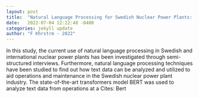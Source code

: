 ```yaml
---
layout: post
title:  "Natural Language Processing for Swedish Nuclear Power Plants: A study of the challenges of applying Natural language processing in Operations and Maintenance "
date:   2022-07-04 12:22:48 -0400
categories: jekyll update
author: "F Khrstrm - 2022"
---
```

In this study, the current use of natural language processing in Swedish and international nuclear power plants has been investigated through semi-structured interviews. Furthermore, natural language processing techniques have been studied to find out how text data can be analyzed and utilized to aid operations and maintenance in the Swedish nuclear power plant industry. The state-of-the-art transformers model BERT was used to analyze text data from operations at a  Cites: Bert